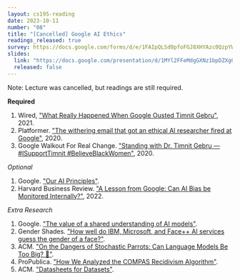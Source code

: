 ```yaml
---
layout: cs195-reading
date: 2023-10-11
number: "08"
title: "[Cancelled] Google AI Ethics"
readings_released: true
survey: https://docs.google.com/forms/d/e/1FAIpQLSd0pfoFGJ8XHYAzc0QzpYWSq8yc6_dOI9Uyj_5fWP6SlbsJlw/viewform
slides:
  link: "https://docs.google.com/presentation/d/1MYl2FFeMdgGXNz1bpDZXg0MkY81ClBcz8sXzQ0HmcLw/edit"
  released: false
---
```


Note: Lecture was cancelled, but readings are still required.

**Required**
1. Wired, ["What Really Happened When Google Ousted Timnit Gebru"](https://www.wired.com/story/google-timnit-gebru-ai-what-really-happened/), 2021.
2. Platformer. ["The withering email that got an ethical AI researcher fired at Google"](https://www.platformer.news/p/the-withering-email-that-got-an-ethical), 2020.
3. Google Walkout For Real Change. ["Standing with Dr. Timnit Gebru — #ISupportTimnit #BelieveBlackWomen"](https://googlewalkout.medium.com/standing-with-dr-timnit-gebru-isupporttimnit-believeblackwomen-6dadc300d382), 2020.

_Optional_
1. Google. ["Our AI Principles"](https://ai.google/responsibility/principles/).
2. Harvard Business Review. ["A Lesson from Google: Can AI Bias be Monitored Internally?"](https://hbr.org/podcast/2022/08/a-lesson-from-google-can-ai-bias-be-monitored-internally), 2022.

_Extra Research_
1. Google. ["The value of a shared understanding of AI models"](https://modelcards.withgoogle.com/about).
2. Gender Shades. ["How well do IBM, Microsoft, and Face++ AI services guess the gender of a face?"](http://gendershades.org/).
3. ACM. ["On the Dangers of Stochastic Parrots: Can Language Models Be Too Big? 🦜"](https://dl.acm.org/doi/10.1145/3442188.3445922).
4. ProPublica. ["How We Analyzed the COMPAS Recidivism Algorithm"](https://www.propublica.org/article/how-we-analyzed-the-compas-recidivism-algorithm).
5. ACM. ["Datasheets for Datasets"](https://cacm.acm.org/magazines/2021/12/256932-datasheets-for-datasets/abstract).
